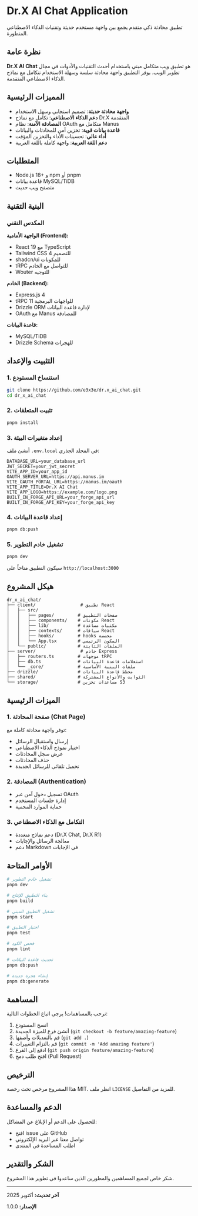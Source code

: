 # Dr.X AI Chat Application

تطبيق محادثة ذكي متقدم يجمع بين واجهة مستخدم حديثة وتقنيات الذكاء الاصطناعي المتطورة.

## نظرة عامة

**Dr.X AI Chat** هو تطبيق ويب متكامل مبني باستخدام أحدث التقنيات والأدوات في مجال تطوير الويب. يوفر التطبيق واجهة محادثة سلسة وسهلة الاستخدام تتكامل مع نماذج الذكاء الاصطناعي المتقدمة.

## المميزات الرئيسية

- **واجهة محادثة حديثة**: تصميم استجابي وسهل الاستخدام
- **دعم الذكاء الاصطناعي**: تكامل مع نماذج Dr.X المتقدمة
- **المصادقة الآمنة**: نظام OAuth متكامل مع Manus
- **قاعدة بيانات قوية**: تخزين آمن للمحادثات والبيانات
- **أداء عالي**: تحسينات الأداء والتخزين المؤقت
- **دعم اللغة العربية**: واجهة كاملة باللغة العربية

## المتطلبات

- Node.js 18+ و npm أو pnpm
- قاعدة بيانات MySQL/TiDB
- متصفح ويب حديث

## البنية التقنية

### المكدس التقني

**الواجهة الأمامية (Frontend):**
- React 19 مع TypeScript
- Tailwind CSS 4 للتصميم
- shadcn/ui للمكونات
- tRPC للتواصل مع الخادم
- Wouter للتوجيه

**الخادم (Backend):**
- Express.js 4
- tRPC 11 للواجهات البرمجية
- Drizzle ORM لإدارة قاعدة البيانات
- OAuth مع Manus للمصادقة

**قاعدة البيانات:**
- MySQL/TiDB
- Drizzle Schema للهجرات

## التثبيت والإعداد

### 1. استنساخ المستودع

```bash
git clone https://github.com/e3x3e/dr.x_ai_chat.git
cd dr_x_ai_chat
```

### 2. تثبيت المتعلقات

```bash
pnpm install
```

### 3. إعداد متغيرات البيئة

أنشئ ملف `.env.local` في المجلد الجذري:

```env
DATABASE_URL=your_database_url
JWT_SECRET=your_jwt_secret
VITE_APP_ID=your_app_id
OAUTH_SERVER_URL=https://api.manus.im
VITE_OAUTH_PORTAL_URL=https://manus.im/oauth
VITE_APP_TITLE=Dr.X AI Chat
VITE_APP_LOGO=https://example.com/logo.png
BUILT_IN_FORGE_API_URL=your_forge_api_url
BUILT_IN_FORGE_API_KEY=your_forge_api_key
```

### 4. إعداد قاعدة البيانات

```bash
pnpm db:push
```

### 5. تشغيل خادم التطوير

```bash
pnpm dev
```

سيكون التطبيق متاحاً على `http://localhost:3000`

## هيكل المشروع

```
dr_x_ai_chat/
├── client/                 # تطبيق React
│   ├── src/
│   │   ├── pages/         # صفحات التطبيق
│   │   ├── components/    # مكونات React
│   │   ├── lib/           # مكتبات مساعدة
│   │   ├── contexts/      # سياقات React
│   │   ├── hooks/         # hooks مخصصة
│   │   └── App.tsx        # المكون الرئيسي
│   └── public/            # الملفات الثابتة
├── server/                 # خادم Express
│   ├── routers.ts         # موجهات tRPC
│   ├── db.ts              # استعلامات قاعدة البيانات
│   └── _core/             # ملفات البنية الأساسية
├── drizzle/               # مخطط قاعدة البيانات
├── shared/                # الثوابت والأنواع المشتركة
└── storage/               # مساعدات تخزين S3
```

## الميزات الرئيسية

### 1. صفحة المحادثة (Chat Page)

توفر واجهة محادثة كاملة مع:
- إرسال واستقبال الرسائل
- اختيار نموذج الذكاء الاصطناعي
- عرض سجل المحادثات
- حذف المحادثات
- تحميل تلقائي للرسائل الجديدة

### 2. المصادقة (Authentication)

- تسجيل دخول آمن عبر OAuth
- إدارة جلسات المستخدم
- حماية الموارد المحمية

### 3. التكامل مع الذكاء الاصطناعي

- دعم نماذج متعددة (Dr.X Chat, Dr.X R1)
- معالجة الرسائل والإجابات
- دعم Markdown في الإجابات

## الأوامر المتاحة

```bash
# تشغيل خادم التطوير
pnpm dev

# بناء التطبيق للإنتاج
pnpm build

# تشغيل التطبيق المبني
pnpm start

# اختبار التطبيق
pnpm test

# فحص الكود
pnpm lint

# تحديث قاعدة البيانات
pnpm db:push

# إنشاء هجرة جديدة
pnpm db:generate
```

## المساهمة

نرحب بالمساهمات! يرجى اتباع الخطوات التالية:

1. انسخ المستودع
2. أنشئ فرع للميزة الجديدة (`git checkout -b feature/amazing-feature`)
3. قم بالتعديلات وأضفها (`git add .`)
4. قم بالتزام التغييرات (`git commit -m 'Add amazing feature'`)
5. ادفع إلى الفرع (`git push origin feature/amazing-feature`)
6. افتح طلب دمج (Pull Request)

## الترخيص

هذا المشروع مرخص تحت رخصة MIT. انظر ملف `LICENSE` للمزيد من التفاصيل.

## الدعم والمساعدة

للحصول على الدعم أو الإبلاغ عن المشاكل:

- افتح issue على GitHub
- تواصل معنا عبر البريد الإلكتروني
- اطلب المساعدة في المنتدى

## الشكر والتقدير

شكر خاص لجميع المساهمين والمطورين الذين ساعدوا في تطوير هذا المشروع.

---

**آخر تحديث:** أكتوبر 2025

**الإصدار:** 1.0.0
